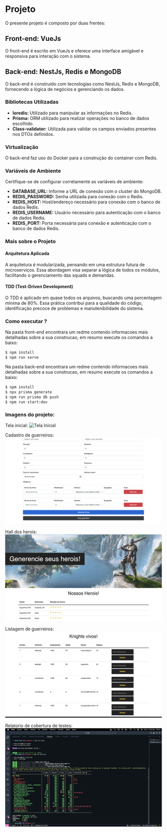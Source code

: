 # Projeto

O presente projeto é composto por duas frentes:

## Front-end: VueJs

O front-end é escrito em VueJs e oferece uma interface amigável e responsiva para interação com o sistema.

## Back-end: NestJs, Redis e MongoDB

O back-end é construído com tecnologias como NestJs, Redis e MongoDB, fornecendo a lógica de negócios e gerenciando os dados.

### Bibliotecas Utilizadas

- **Ioredis:** Utilizado para manipular as informações no Redis.
- **Prisma:** ORM utilizado para realizar operações no banco de dados escolhido.
- **Class-validator:** Utilizada para validar os campos enviados presentes nos DTOs definidos.

### Virtualização

O back-end faz uso do Docker para a construção do container com Redis.

### Variáveis de Ambiente

Certifique-se de configurar corretamente as variáveis de ambiente:

- **DATABASE_URL:** Informe a URL de conexão com o cluster do MongoDB.
- **REDIS_PASSWORD:** Senha utilizada para conexão com o Redis.
- **REDIS_HOST:** Host/endereço necessário para conexão com o banco de dados Redis.
- **REDIS_USERNAME:** Usuário necessário para autenticação com o banco de dados Redis.
- **REDIS_PORT:** Porta necessária para conexão e autenticação com o banco de dados Redis.

### Mais sobre o Projeto

#### Arquitetura Aplicada

A arquitetura é modularizada, pensando em uma estrutura futura de microserviços. Essa abordagem visa separar a lógica de todos os módulos, facilitando o gerenciamento das squads e demandas.

#### TDD (Test-Driven Development)

O TDD é aplicado em quase todos os arquivos, buscando uma porcentagem mínima de 80%. Essa prática contribui para a qualidade do código, identificação precoce de problemas e manutenibilidade do sistema.

### Como executar ?

Na pasta front-end encontrara um redme contendo informacoes mais detalhadas sobre a sua construcao, em resumo execute os comandos a baixo:
```
$ npm install
$ npm run serve
```

Na pasta back-end encontrara um redme contendo informacoes mais detalhadas sobre a sua construcao, em resumo execute os comandos a baixo:
```
$ npm install
$ npx prisma generate
$ npm run prisma db push
$ npm run start:dev
```
### Imagens do projeto:
Tela inicial:
![Tela Inicial](https://github.com/Fernando01santana/challenge-of-warriors/blob/master/images_project/2.png)

Cadastro de guerreiros:
![Cadastro de guerreiros](https://github.com/Fernando01santana/challenge-of-warriors/blob/master/images_project/5.png)

Hall dos herois:
![Hall dos herois](https://github.com/Fernando01santana/challenge-of-warriors/blob/master/images_project/4.png)

Listagem de guerreiros:
![Listagem de guerreiros](https://github.com/Fernando01santana/challenge-of-warriors/blob/master/images_project/3.png)

Relatorio de cobertura de testes:
![Cobertura de codigo](https://github.com/Fernando01santana/challenge-of-warriors/blob/master/images_project/1.png)
